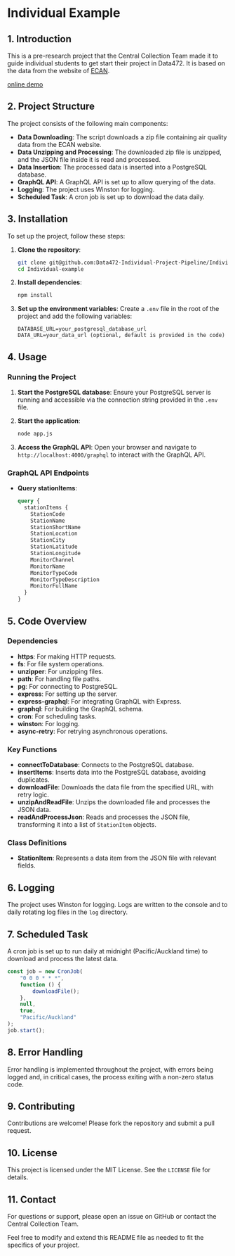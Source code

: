 # Individual Example

## 1. Introduction

This is a pre-research project that the Central Collection Team made it to guide individual students to get start their project in Data472. It is based on the data from the website of [ECAN](https://data.ecan.govt.nz).

[online demo](http://3.25.53.109/hua/graphql?query=%23%20Welcome%20to%20GraphiQL%0A%23%0A%23%20GraphiQL%20is%20an%20in-browser%20tool%20for%20writing%2C%20validating%2C%20and%0A%23%20testing%20GraphQL%20queries.%0A%23%0A%23%20Type%20queries%20into%20this%20side%20of%20the%20screen%2C%20and%20you%20will%20see%20intelligent%0A%23%20typeaheads%20aware%20of%20the%20current%20GraphQL%20type%20schema%20and%20live%20syntax%20and%0A%23%20validation%20errors%20highlighted%20within%20the%20text.%0A%23%0A%23%20GraphQL%20queries%20typically%20start%20with%20a%20%22%7B%22%20character.%20Lines%20that%20start%0A%23%20with%20a%20%23%20are%20ignored.%0A%23%0A%23%20An%20example%20GraphQL%20query%20might%20look%20like%3A%0A%23%0A%23%20%20%20%20%20%7B%0A%23%20%20%20%20%20%20%20field(arg%3A%20%22value%22)%20%7B%0A%23%20%20%20%20%20%20%20%20%20subField%0A%23%20%20%20%20%20%20%20%7D%0A%23%20%20%20%20%20%7D%0A%23%0A%23%20Keyboard%20shortcuts%3A%0A%23%0A%23%20%20Prettify%20Query%3A%20%20Shift-Ctrl-P%20(or%20press%20the%20prettify%20button%20above)%0A%23%0A%23%20%20%20%20%20Merge%20Query%3A%20%20Shift-Ctrl-M%20(or%20press%20the%20merge%20button%20above)%0A%23%0A%23%20%20%20%20%20%20%20Run%20Query%3A%20%20Ctrl-Enter%20(or%20press%20the%20play%20button%20above)%0A%23%0A%23%20%20%20Auto%20Complete%3A%20%20Ctrl-Space%20(or%20just%20start%20typing)%0A%23%0A%0A%7B%0A%20%20stationItems%20%7B%0A%20%20%20%20StationCode%0A%20%20%20%20StationName%0A%20%20%20%20StationShortName%0A%20%20%20%20StationLocation%0A%20%20%20%20StationCity%0A%20%20%20%20StationLatitude%0A%20%20%20%20StationLongitude%0A%20%20%20%20MonitorChannel%0A%20%20%20%20MonitorName%0A%20%20%20%20MonitorTypeCode%0A%20%20%20%20MonitorTypeDescription%0A%20%20%20%20MonitorFullName%0A%20%20%7D%0A%7D%0A)

## 2. Project Structure

The project consists of the following main components:

- **Data Downloading**: The script downloads a zip file containing air quality data from the ECAN website.
- **Data Unzipping and Processing**: The downloaded zip file is unzipped, and the JSON file inside it is read and processed.
- **Data Insertion**: The processed data is inserted into a PostgreSQL database.
- **GraphQL API**: A GraphQL API is set up to allow querying of the data.
- **Logging**: The project uses Winston for logging.
- **Scheduled Task**: A cron job is set up to download the data daily.

## 3. Installation

To set up the project, follow these steps:

1. **Clone the repository**:
    ```sh
    git clone git@github.com:Data472-Individual-Project-Pipeline/Individual-example.git
    cd Individual-example
    ```

2. **Install dependencies**:
    ```sh
    npm install
    ```

3. **Set up the environment variables**:
    Create a `.env` file in the root of the project and add the following variables: 
    ```env
    DATABASE_URL=your_postgresql_database_url
    DATA_URL=your_data_url (optional, default is provided in the code)
    ```

## 4. Usage

### Running the Project

1. **Start the PostgreSQL database**:
    Ensure your PostgreSQL server is running and accessible via the connection string provided in the `.env` file.

2. **Start the application**:
    ```sh
    node app.js
    ```

3. **Access the GraphQL API**:
    Open your browser and navigate to `http://localhost:4000/graphql` to interact with the GraphQL API.

### GraphQL API Endpoints

- **Query stationItems**:
  
    ```graphql
    query {
      stationItems {
        StationCode
        StationName
        StationShortName
        StationLocation
        StationCity
        StationLatitude
        StationLongitude
        MonitorChannel
        MonitorName
        MonitorTypeCode
        MonitorTypeDescription
        MonitorFullName
      }
    }
    ```

## 5. Code Overview

### Dependencies

- **https**: For making HTTP requests.
- **fs**: For file system operations.
- **unzipper**: For unzipping files.
- **path**: For handling file paths.
- **pg**: For connecting to PostgreSQL.
- **express**: For setting up the server.
- **express-graphql**: For integrating GraphQL with Express.
- **graphql**: For building the GraphQL schema.
- **cron**: For scheduling tasks.
- **winston**: For logging.
- **async-retry**: For retrying asynchronous operations.

### Key Functions

- **connectToDatabase**: Connects to the PostgreSQL database.
- **insertItems**: Inserts data into the PostgreSQL database, avoiding duplicates.
- **downloadFile**: Downloads the data file from the specified URL, with retry logic.
- **unzipAndReadFile**: Unzips the downloaded file and processes the JSON data.
- **readAndProcessJson**: Reads and processes the JSON file, transforming it into a list of `StationItem` objects.

### Class Definitions

- **StationItem**: Represents a data item from the JSON file with relevant fields.

## 6. Logging

The project uses Winston for logging. Logs are written to the console and to daily rotating log files in the `log` directory.

## 7. Scheduled Task

A cron job is set up to run daily at midnight (Pacific/Auckland time) to download and process the latest data.

```js
const job = new CronJob(
    "0 0 0 * * *",
    function () {
        downloadFile();
    },
    null,
    true,
    "Pacific/Auckland"
);
job.start();
```

## 8. Error Handling

Error handling is implemented throughout the project, with errors being logged and, in critical cases, the process exiting with a non-zero status code.

## 9. Contributing

Contributions are welcome! Please fork the repository and submit a pull request.

## 10. License

This project is licensed under the MIT License. See the `LICENSE` file for details.

## 11. Contact

For questions or support, please open an issue on GitHub or contact the Central Collection Team.

Feel free to modify and extend this README file as needed to fit the specifics of your project.
